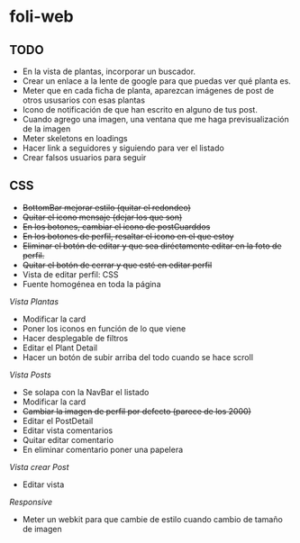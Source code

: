 # foli-web



## TODO
- En la vista de plantas, incorporar un buscador.
- Crear un enlace a la lente de google para que puedas ver qué planta es.
- Meter que en cada ficha de planta, aparezcan imágenes de post de otros ususarios con esas plantas
- Icono de notificación de que han escrito en alguno de tus post.
- Cuando agrego una imagen, una ventana que me haga previsualización de la imagen
- Meter skeletons en loadings
- Hacer link a seguidores y siguiendo para ver el listado
- Crear falsos usuarios para seguir


## CSS
- ~~BottomBar mejorar estilo (quitar el redondeo)~~
- ~~Quitar el icono mensaje (dejar los que son)~~
- ~~En los botones, cambiar el icono de postGuarddos~~
- ~~En los botones de perfil, resaltar el icono en el que estoy~~
- ~~Eliminar el botón de editar y que sea diréctamente editar en la foto de perfil.~~
- ~~Quitar el botón de cerrar y que esté en editar perfil~~
- Vista de editar perfil: CSS
- Fuente homogénea en toda la página

*Vista Plantas*
- Modificar la card
- Poner los iconos en función de lo que viene
- Hacer desplegable de filtros
- Editar el Plant Detail
- Hacer un botón de subir arriba del todo cuando se hace scroll

*Vista Posts*
- Se solapa con la NavBar el listado
- Modificar la card
- ~~Cambiar la imagen de perfil por defecto (parece de los 2000)~~
- Editar el PostDetail
- Editar vista comentarios
- Quitar editar comentario
- En eliminar comentario poner una papelera

*Vista crear Post*
- Editar vista

*Responsive*
- Meter un webkit para que cambie de estilo cuando cambio de tamaño de imagen
